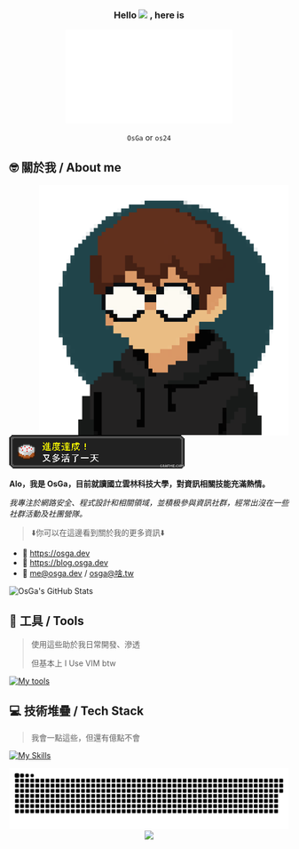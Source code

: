 <div align="center">
  <h3>Hello   <img src = "https://raw.githubusercontent.com/MartinHeinz/MartinHeinz/master/wave.gif" width = 30px> , here is  </h3>

  <img src="public/name.gif" width=300px />
    
  `OsGa` or `os24`
</div>


## 🤓 關於我 / About me 
<img align="right" alt="holoface" width="450" src="public/me.png">
<div align="left">

   ![](public/mc.png)

  **Alo，我是 OsGa，目前就讀國立雲林科技大學，對資訊相關技能充滿熱情。**

  *我專注於網路安全、程式設計和相關領域，並積极參與資訊社群，經常出沒在一些社群活動及社團營隊。*
  
  > ⬇️你可以在這邊看到關於我的更多資訊⬇️
  
  - 👤 https://osga.dev
  - 📝 https://blog.osga.dev
  - 📩 [me@osga.dev](mailto:me@osga.dev) / [osga@啥.tw](mailto:osga@啥.tw)

  <img src="https://github-readme-stats.vercel.app/api?username=osga24&show_icons=true&theme=tokyonight&hide_border=true&bg_color=0D1117" width="48%" alt="OsGa's GitHub Stats"/>
</div>

## 🔨 工具 / Tools
> 使用這些助於我日常開發、滲透
> 
> 但基本上 I Use VIM btw

[![My tools](https://skillicons.dev/icons?i=neovim,vscode,idea,linux,kali,docker,sublime,git)](https://skillicons.dev)

## 💻 技術堆疊 / Tech Stack
> 我會一點這些，但還有億點不會

[![My Skills](https://skillicons.dev/icons?i=python,cpp,cs,java,bots,nextjs,vue,react,tailwind,ts)](https://skillicons.dev)



<div align="center">
    
</div>

<div align="center">
  <picture>
    <source media="(prefers-color-scheme: dark)" srcset="https://raw.githubusercontent.com/osga24/osga24/output/github-snake-dark.svg" />
    <source media="(prefers-color-scheme: light)" srcset="https://raw.githubusercontent.com/osga24/osga24/output/github-snake.svg" />
    <img alt="github-snake" src="https://raw.githubusercontent.com/osga24/osga24/output/github-snake.svg" /> 
  </picture>
  <img src="https://capsule-render.vercel.app/api?type=waving&color=gradient&height=100&section=footer"/>
</div>
